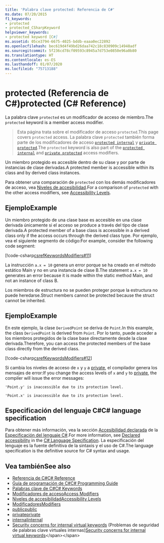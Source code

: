 ```yaml
---
title: 'Palabra clave protected: Referencia de C#'
ms.date: 07/20/2015
f1_keywords:
- protected
- protected_CSharpKeyword
helpviewer_keywords:
- protected keyword [C#]
ms.assetid: 05ce3794-6675-4025-bddb-eaaa0ec22892
ms.openlocfilehash: bec619d4f49bd26daa742c18c830909c14948adf
ms.sourcegitcommit: 5f236cd78cf09593c8945a7d753e0850e96a0b80
ms.translationtype: HT
ms.contentlocale: es-ES
ms.lasthandoff: 01/07/2020
ms.locfileid: "75713188"
---
```

# <a name="protected-c-reference"></a><span data-ttu-id="89728-102">protected (Referencia de C#)</span><span class="sxs-lookup"><span data-stu-id="89728-102">protected (C# Reference)</span></span>

<span data-ttu-id="89728-103">La palabra clave `protected` es un modificador de acceso de miembro.</span><span class="sxs-lookup"><span data-stu-id="89728-103">The `protected` keyword is a member access modifier.</span></span>

 > <span data-ttu-id="89728-104">Esta página trata sobre el modificador de acceso `protected`.</span><span class="sxs-lookup"><span data-stu-id="89728-104">This page covers `protected` access.</span></span> <span data-ttu-id="89728-105">La palabra clave `protected` también forma parte de los modificadores de acceso [`protected internal`](protected-internal.md) y [`private protected`](private-protected.md).</span><span class="sxs-lookup"><span data-stu-id="89728-105">The `protected` keyword is also part of the [`protected internal`](protected-internal.md) and [`private protected`](private-protected.md) access modifiers.</span></span>

<span data-ttu-id="89728-106">Un miembro protegido es accesible dentro de su clase y por parte de instancias de clase derivadas.</span><span class="sxs-lookup"><span data-stu-id="89728-106">A protected member is accessible within its class and by derived class instances.</span></span>

<span data-ttu-id="89728-107">Para obtener una comparación de `protected` con los demás modificadores de acceso, vea [Niveles de accesibilidad](accessibility-levels.md).</span><span class="sxs-lookup"><span data-stu-id="89728-107">For a comparison of `protected` with the other access modifiers, see [Accessibility Levels](accessibility-levels.md).</span></span>

## <a name="example"></a><span data-ttu-id="89728-108">Ejemplo</span><span class="sxs-lookup"><span data-stu-id="89728-108">Example</span></span>

<span data-ttu-id="89728-109">Un miembro protegido de una clase base es accesible en una clase derivada únicamente si el acceso se produce a través del tipo de clase derivada.</span><span class="sxs-lookup"><span data-stu-id="89728-109">A protected member of a base class is accessible in a derived class only if the access occurs through the derived class type.</span></span> <span data-ttu-id="89728-110">Por ejemplo, vea el siguiente segmento de código:</span><span class="sxs-lookup"><span data-stu-id="89728-110">For example, consider the following code segment:</span></span>

[!code-csharp[csrefKeywordsModifiers#11](~/samples/snippets/csharp/VS_Snippets_VBCSharp/csrefKeywordsModifiers/CS/csrefKeywordsModifiers.cs#11)]

<span data-ttu-id="89728-111">La instrucción `a.x = 10` genera un error porque se ha creado en el método estático Main y no en una instancia de clase B.</span><span class="sxs-lookup"><span data-stu-id="89728-111">The statement `a.x = 10` generates an error because it is made within the static method Main, and not an instance of class B.</span></span>

<span data-ttu-id="89728-112">Los miembros de estructura no se pueden proteger porque la estructura no puede heredarse.</span><span class="sxs-lookup"><span data-stu-id="89728-112">Struct members cannot be protected because the struct cannot be inherited.</span></span>

## <a name="example"></a><span data-ttu-id="89728-113">Ejemplo</span><span class="sxs-lookup"><span data-stu-id="89728-113">Example</span></span>

<span data-ttu-id="89728-114">En este ejemplo, la clase `DerivedPoint` se deriva de `Point`.</span><span class="sxs-lookup"><span data-stu-id="89728-114">In this example, the class `DerivedPoint` is derived from `Point`.</span></span> <span data-ttu-id="89728-115">Por lo tanto, puede acceder a los miembros protegidos de la clase base directamente desde la clase derivada.</span><span class="sxs-lookup"><span data-stu-id="89728-115">Therefore, you can access the protected members of the base class directly from the derived class.</span></span>

[!code-csharp[csrefKeywordsModifiers#12](~/samples/snippets/csharp/VS_Snippets_VBCSharp/csrefKeywordsModifiers/CS/csrefKeywordsModifiers.cs#12)]  

<span data-ttu-id="89728-116">Si cambia los niveles de acceso de `x` y `y` a [private](private.md), el compilador genera los mensajes de error:</span><span class="sxs-lookup"><span data-stu-id="89728-116">If you change the access levels of `x` and `y` to [private](private.md), the compiler will issue the error messages:</span></span>

`'Point.y' is inaccessible due to its protection level.`

`'Point.x' is inaccessible due to its protection level.`

## <a name="c-language-specification"></a><span data-ttu-id="89728-117">Especificación del lenguaje C#</span><span class="sxs-lookup"><span data-stu-id="89728-117">C# language specification</span></span>  

<span data-ttu-id="89728-118">Para obtener más información, vea la sección [Accesibilidad declarada](~/_csharplang/spec/basic-concepts.md#declared-accessibility) de la [Especificación del lenguaje C#](/dotnet/csharp/language-reference/language-specification/introduction).</span><span class="sxs-lookup"><span data-stu-id="89728-118">For more information, see [Declared accessibility](~/_csharplang/spec/basic-concepts.md#declared-accessibility) in the [C# Language Specification](/dotnet/csharp/language-reference/language-specification/introduction).</span></span> <span data-ttu-id="89728-119">La especificación del lenguaje es la fuente definitiva de la sintaxis y el uso de C#.</span><span class="sxs-lookup"><span data-stu-id="89728-119">The language specification is the definitive source for C# syntax and usage.</span></span>

## <a name="see-also"></a><span data-ttu-id="89728-120">Vea también</span><span class="sxs-lookup"><span data-stu-id="89728-120">See also</span></span>

- [<span data-ttu-id="89728-121">Referencia de C#</span><span class="sxs-lookup"><span data-stu-id="89728-121">C# Reference</span></span>](../index.md)
- [<span data-ttu-id="89728-122">Guía de programación de C#</span><span class="sxs-lookup"><span data-stu-id="89728-122">C# Programming Guide</span></span>](../../programming-guide/index.md)
- [<span data-ttu-id="89728-123">Palabras clave de C#</span><span class="sxs-lookup"><span data-stu-id="89728-123">C# Keywords</span></span>](index.md)
- [<span data-ttu-id="89728-124">Modificadores de acceso</span><span class="sxs-lookup"><span data-stu-id="89728-124">Access Modifiers</span></span>](access-modifiers.md)
- [<span data-ttu-id="89728-125">Niveles de accesibilidad</span><span class="sxs-lookup"><span data-stu-id="89728-125">Accessibility Levels</span></span>](accessibility-levels.md)
- [<span data-ttu-id="89728-126">Modificadores</span><span class="sxs-lookup"><span data-stu-id="89728-126">Modifiers</span></span>](index.md)
- [<span data-ttu-id="89728-127">public</span><span class="sxs-lookup"><span data-stu-id="89728-127">public</span></span>](public.md)
- [<span data-ttu-id="89728-128">private</span><span class="sxs-lookup"><span data-stu-id="89728-128">private</span></span>](private.md)
- [<span data-ttu-id="89728-129">internal</span><span class="sxs-lookup"><span data-stu-id="89728-129">internal</span></span>](internal.md)
- <span data-ttu-id="89728-130">[Security concerns for internal virtual keywords](https://docs.microsoft.com/previous-versions/dotnet/netframework-4.0/heyd8kky(v=vs.100)) (Problemas de seguridad de palabras clave virtuales internas)</span><span class="sxs-lookup"><span data-stu-id="89728-130">[Security concerns for internal virtual keywords](https://docs.microsoft.com/previous-versions/dotnet/netframework-4.0/heyd8kky(v=vs.100))</span></span>
